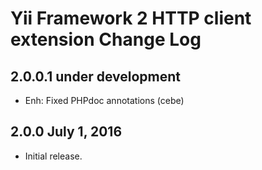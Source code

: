 Yii Framework 2 HTTP client extension Change Log
================================================

2.0.0.1 under development
-----------------------

- Enh: Fixed PHPdoc annotations (cebe)


2.0.0 July 1, 2016
------------------

- Initial release.

